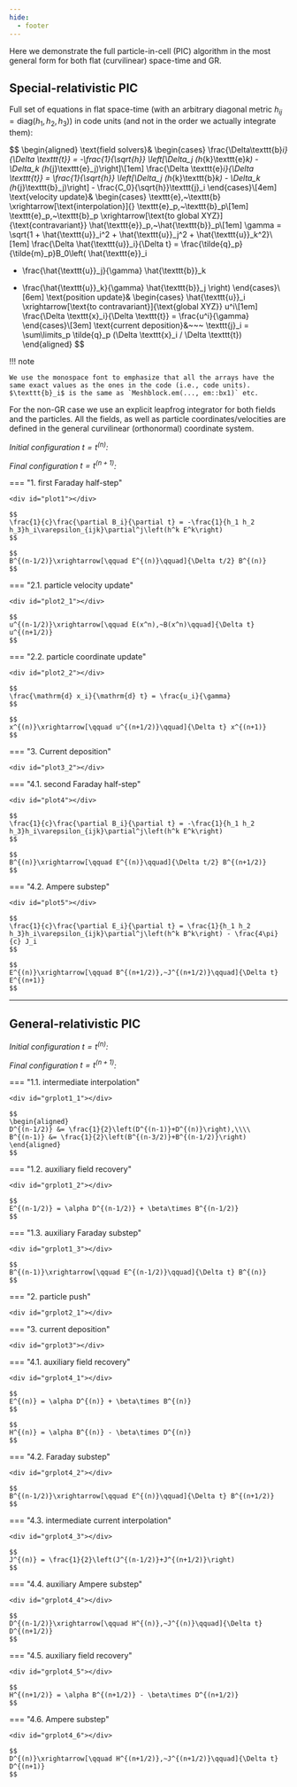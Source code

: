 ```yaml
---
hide:
  - footer
---
```


Here we demonstrate the full particle-in-cell (PIC) algorithm in the most general form for both flat (curvilinear) space-time and GR.

<!-- ## Particle pusher

## Charge-conservative current deposition

To ensure charge conservation for discrete set of particles we must then define their shape functions, $S_p(x^i-x_p^i)$ in the following way (see also the section about [the current deposition](../3p1/#current-deposition)):

$$
\begin{aligned}
\tilde{\rho} &= \sum\limits_p q_p S_p(x^i - x_p^i)\\
\bm{\mathcal{J}}^i &= \sum\limits_p q_p \frac{dx^i_p}{dt} S_p(x^i - x_p^i)
\end{aligned}
$$

where $q_p$ is the charge of the particle $p$ in its rest frame. $dx^i_p/dt$ is the particle three-velocity defined in agreement with [the equation of motion](../3p1/#equations-of-motion-for-particles): in practice it is $\left((x^i_p)^{\rm (new)} - (x^i_p)^{\rm (old)}\right) / \Delta t$. After the deposition, we can then recover the physical contravariant currents that go into the Maxwell's equations: $\bm{J}^i = \bm{\mathcal{J}}^i / \sqrt{h}$.

Full deposition loop can be expressed with the following pseudocode (actual array names and structures are different).

=== "`ntt::PIC`"

    ```go
    // e, j <-- 3D array of e-fields & currents (in either of the dimensions)
    // species <-- 1D array of species
    // species[s].prtls <-- 1D array of particles of species `s`
    // dt <-- timestep

    /* -------------------------------------------------------------------------- */
    /*                              0. reset currents                             */
    /* -------------------------------------------------------------------------- */

    j[:] = 0

    /* -------------------------------------------------------------------------- */
    /*                             1. deposit currents                            */
    /* -------------------------------------------------------------------------- */

    for s := range species {
      charge_s := species[s].charge
      for p := range prtl {
        // (1)
        // computing the Lorentz-factor
        gamma_p := sqrt(1 + p.u**2)
        // computing the contravariant 4-velocity
        uCntrv_p := convert_Cart2Cntrv(p.x, p.u)
        // computing x_old - x_new
        dx_p = p.x - uCntrv_p * dt / gamma_p

        // (2)
        j[...] += charge_s * dx_p / dt
      }
    }

    /* -------------------------------------------------------------------------- */
    /*                    2. recovering the physical currents &                   */
    /*                    adding as sources in the Ampere's law                   */
    /* -------------------------------------------------------------------------- */

    coeff := -rho0 / (n0 * d0**2) // (3)
    for i := range domain {
      e[i] += coeff * j[i] / (alpha(i) * sqrt_det_h(i))
    }
    ```

    1. :warning: Particle velocities are in global Cartesian basis, but the coordinates are in code units (i.e., contravariant $x^i$).
    2. :grey_exclamation: In reality we perform the zig-zag deposition routine, where we deposit into multiple cell edges depending on how the particle moves.
    3. :grey_exclamation: See the [code units](/how/units) chapter for more details.

=== "`ntt::GRPIC`"

    NA -->

## Special-relativistic PIC

Full set of equations in flat space-time (with an arbitrary diagonal metric $h_{ij}=\textrm{diag}(h_1, h_2, h_3)$) in code units (and not in the order we actually integrate them):

$$
\begin{aligned}
\text{field solvers}&
\begin{cases}
\frac{\Delta\texttt{b}_i}{\Delta \texttt{t}} = -\frac{1}{\sqrt{h}} \left[\Delta_j (h_{k}\texttt{e}_k) - \Delta_k (h_{j}\texttt{e}_j)\right]\\[1em]
\frac{\Delta \texttt{e}_i}{\Delta \texttt{t}} = \frac{1}{\sqrt{h}} \left[\Delta_j (h_{k}\texttt{b}_k) - \Delta_k (h_{j}\texttt{b}_j)\right] - \frac{C_0}{\sqrt{h}}\texttt{j}_i
\end{cases}\\[4em]
\text{velocity update}&
\begin{cases}
\texttt{e},~\texttt{b} \xrightarrow[\text{interpolation}]{} \texttt{e}_p,~\texttt{b}_p\\[1em]
\texttt{e}_p,~\texttt{b}_p \xrightarrow[\text{to global XYZ}]{\text{contravariant}} \hat{\texttt{e}}_p,~\hat{\texttt{b}}_p\\[1em]
\gamma = \sqrt{1 + \hat{\texttt{u}}_i^2 + \hat{\texttt{u}}_j^2 + \hat{\texttt{u}}_k^2}\\[1em]
\frac{\Delta \hat{\texttt{u}}_i}{\Delta t} = \frac{\tilde{q}_p}{\tilde{m}_p}B_0\left(
  \hat{\texttt{e}}_i 
  + \frac{\hat{\texttt{u}}_j}{\gamma} \hat{\texttt{b}}_k
  - \frac{\hat{\texttt{u}}_k}{\gamma} \hat{\texttt{b}}_j
\right)
\end{cases}\\[6em]
\text{position update}&
\begin{cases}
\hat{\texttt{u}}_i \xrightarrow[\text{to contravariant}]{\text{global XYZ}} u^i\\[1em]
\frac{\Delta \texttt{x}_i}{\Delta \texttt{t}} = \frac{u^i}{\gamma}
\end{cases}\\[3em]
\text{current deposition}&~~~
\texttt{j}_i = \sum\limits_p \tilde{q}_p (\Delta \texttt{x}_i / \Delta \texttt{t})
\end{aligned}
$$

!!! note
    
    We use the monospace font to emphasize that all the arrays have the same exact values as the ones in the code (i.e., code units). $\texttt{b}_i$ is the same as `Meshblock.em(..., em::bx1)` etc.

For the non-GR case we use an explicit leapfrog integrator for both fields and the particles. All the fields, as well as particle coordinates/velocities are defined in the general curvilinear (orthonormal) coordinate system.

*Initial configuration $t=t^{(n)}$:*
<div id="plot0"></div>

*Final configuration $t=t^{(n+1)}$:*
<div id="plot6"></div>


=== "1. first Faraday half-step"

    <div id="plot1"></div>

    $$
    \frac{1}{c}\frac{\partial B_i}{\partial t} = -\frac{1}{h_1 h_2 h_3}h_i\varepsilon_{ijk}\partial^j\left(h^k E^k\right)
    $$

    $$
    B^{(n-1/2)}\xrightarrow[\qquad E^{(n)}\qquad]{\Delta t/2} B^{(n)}
    $$

=== "2.1. particle velocity update"

    <div id="plot2_1"></div>

    $$
    u^{(n-1/2)}\xrightarrow[\qquad E(x^n),~B(x^n)\qquad]{\Delta t} u^{(n+1/2)}
    $$

=== "2.2. particle coordinate update"

    <div id="plot2_2"></div>

    $$
    \frac{\mathrm{d} x_i}{\mathrm{d} t} = \frac{u_i}{\gamma}
    $$

    $$
    x^{(n)}\xrightarrow[\qquad u^{(n+1/2)}\qquad]{\Delta t} x^{(n+1)}
    $$

=== "3. Current deposition"

    <div id="plot3_2"></div>

=== "4.1. second Faraday half-step"

    <div id="plot4"></div>

    $$
    \frac{1}{c}\frac{\partial B_i}{\partial t} = -\frac{1}{h_1 h_2 h_3}h_i\varepsilon_{ijk}\partial^j\left(h^k E^k\right)
    $$

    $$
    B^{(n)}\xrightarrow[\qquad E^{(n)}\qquad]{\Delta t/2} B^{(n+1/2)}
    $$

=== "4.2. Ampere substep"

    <div id="plot5"></div>
    
    $$
    \frac{1}{c}\frac{\partial E_i}{\partial t} = \frac{1}{h_1 h_2 h_3}h_i\varepsilon_{ijk}\partial^j\left(h^k B^k\right) - \frac{4\pi}{c} J_i
    $$

    $$
    E^{(n)}\xrightarrow[\qquad B^{(n+1/2)},~J^{(n+1/2)}\qquad]{\Delta t} E^{(n+1)}
    $$

<!-- * 3.1. displacement recovery -->

<!-- <div id="plot3_1"></div> -->

<!-- * 3.2. current deposition -->

---

## General-relativistic PIC

*Initial configuration $t=t^{(n)}$:*
<div id="grplot0"></div>

*Final configuration $t=t^{(n+1)}$:*
<div id="grplot5"></div>

=== "1.1. intermediate interpolation"

    <div id="grplot1_1"></div>

    $$
    \begin{aligned}
    D^{(n-1/2)} &= \frac{1}{2}\left(D^{(n-1)}+D^{(n)}\right),\\\\
    B^{(n-1)} &= \frac{1}{2}\left(B^{(n-3/2)}+B^{(n-1/2)}\right)
    \end{aligned}
    $$

=== "1.2. auxiliary field recovery"

    <div id="grplot1_2"></div>

    $$
    E^{(n-1/2)} = \alpha D^{(n-1/2)} + \beta\times B^{(n-1/2)}
    $$

=== "1.3. auxiliary Faraday substep"

    <div id="grplot1_3"></div>

    $$
    B^{(n-1)}\xrightarrow[\qquad E^{(n-1/2)}\qquad]{\Delta t} B^{(n)}
    $$

=== "2. particle push"

    <div id="grplot2_1"></div>

=== "3. current deposition"

    <div id="grplot3"></div>

=== "4.1. auxiliary field recovery"

    <div id="grplot4_1"></div>

    $$
    E^{(n)} = \alpha D^{(n)} + \beta\times B^{(n)}
    $$

    $$
    H^{(n)} = \alpha B^{(n)} - \beta\times D^{(n)}
    $$

=== "4.2. Faraday substep"

    <div id="grplot4_2"></div>

    $$
    B^{(n-1/2)}\xrightarrow[\qquad E^{(n)}\qquad]{\Delta t} B^{(n+1/2)}
    $$

=== "4.3. intermediate current interpolation"

    <div id="grplot4_3"></div>

    $$
    J^{(n)} = \frac{1}{2}\left(J^{(n-1/2)}+J^{(n+1/2)}\right)
    $$

=== "4.4. auxiliary Ampere substep"

    <div id="grplot4_4"></div>

    $$
    D^{(n-1/2)}\xrightarrow[\qquad H^{(n)},~J^{(n)}\qquad]{\Delta t} D^{(n+1/2)}
    $$

=== "4.5. auxiliary field recovery"

    <div id="grplot4_5"></div>

    $$
    H^{(n+1/2)} = \alpha B^{(n+1/2)} - \beta\times D^{(n+1/2)}
    $$

=== "4.6. Ampere substep"

    <div id="grplot4_6"></div>

    $$
    D^{(n)}\xrightarrow[\qquad H^{(n+1/2)},~J^{(n+1/2)}\qquad]{\Delta t} D^{(n+1)}
    $$

<div id="pic_scheme"></div>

<script src="../numerics-srpic.js"></script>
<script src="../numerics-grpic.js"></script>